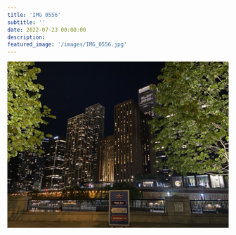 ```yaml
---
title: 'IMG 0556'
subtitle: ''
date: 2022-07-23 00:00:00
description: 
featured_image: '/images/IMG_0556.jpg'
---
```


![](/images/IMG_0556.jpg)
